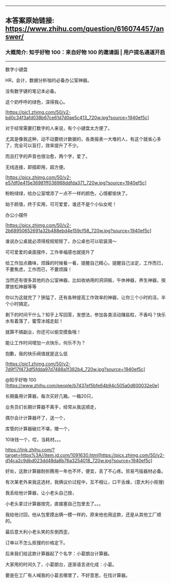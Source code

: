 ----------------------------------------
## 本答案原始链接: https://www.zhihu.com/question/616074457/answer/
### 大概简介: 知乎好物 100：来自好物 100 的邀请函 | 用户提名通道开启
----------------------------------------
数字小键盘

HR，会计，数据分析咖的必备办公室神器。

没有数字键的笔记本必备。

这个奶呼呼的绿色，深得我心。

[https://pic1.zhimg.com/50/v2-bd0c34f3afd038b67ce61d7d0ae5c413_720w.jpg?source=1940ef5c]

对于经常需要打数字的人来说，有个小键盘太方便了。

尤其是像我这种，动不动要统计数据的，各类报表一大堆的人，有这个就省心多了，完全可以盲打，效率提升了不少。

而且打字的声音也很治愈，两个字，爱了。

无线连接，即插即用，超方便。

[https://picx.zhimg.com/50/v2-e57df0e415e36981ff038988ddfda371_720w.jpg?source=1940ef5c]

粉粉绿绿，给办公室增添了一点不一样的颜色，心情都愉快了。

始于颜值，终于实用，可可爱爱，谁还不是个小仙女呢！


办公小摆件

[https://picx.zhimg.com/50/v2-2b68950652691a32b488ebd4e159cf58_720w.jpg?source=1940ef5c]

谁说办公桌就必须得规规矩矩了，办公桌也可以软装滴～

可可爱爱的桌面摆件，工作幸福感也就提升了

给工作加点趣味，烦躁的时候看一看，提醒自己精心，提醒自己淡定，工作而已，不要焦虑，工作而已，不要烦躁！

当然还有很多其他的办公室神器，比如收纳用的洞洞板，午休神器，养生神器，按摩放松神器等等

你以为这就完了？狭隘了，还有各种提高工作效率的神器，让你三个小时的活，半个小时搞定。

剩下的时间干什么？知乎上写回答，发想法，参加各类活动赚盐粒，不香吗？快乐水有着落了，蜜雪冰城走起！

就算不搞副业，你还可以偷空摸鱼哦！

能让工作时间增加一点快乐，何乐不为？

抱歉，我的快乐阀值就是这么低

[https://pic1.zhimg.com/50/v2-7d9f17f473df5fdda97d7488a1f382b4_720w.jpg?source=1940ef5c]

@知乎好物 100 [https://www.zhihu.com/people/b7437ef5bfe64b94c505a0d600032e0e]

长期备用计算器，每次买好几箱，一箱20只，

业务员们长期计算器不离手，经常从我这顺走，

偶尔会计计算器坏了，送一个，

库管的计算器破烂不堪，赠一个，

10块钱一个，哎，当耗材。。。

https://link.zhihu.com/?target=https%3A//item.jd.com/1091630.html[https://picx.zhimg.com/50/v2-d14ca2c9dbd023dd48da8b76a3254018_720w.jpg?source=1940ef5c]

好处，这款计算器耐折腾用一年也不坏，便宜，丢了不心疼。贸易丐版器材必备。




有次某老外来我这选材，我俩议价过程中，互不相让，口干舌燥，(意大利小抠搜)

我丢给他计算器，让小老头自己按，

小老头拿过计算器按完，直接塞自己包里去了。。。

我给他讨回，他从包里摸出俩一模一样的，原来他也用这款，还是从其他工厂顺的。

最后意大利小老头笑的东倒西歪，

订单以不怎么抠搜的价格定下。




后来我们给这款计算器起了个名字：小葛朗台计算器。

大家用的时间久了，小葛朗台，逐渐语言进化成：小葛。

要是在工厂有人喊我的小葛去哪里了，不好意思，在找计算器。